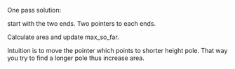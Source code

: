One pass solution:

start with the two ends. Two pointers to each ends. 

Calculate area and update max_so_far. 

Intuition is to move the pointer which points to shorter height pole. That way you try to find a longer pole thus increase area. 

